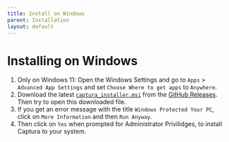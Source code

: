```yaml
---
title: Install on Windows
parent: Installation
layout: default
---
```


# Installing on Windows
1. Only on Windows 11: Open the Windows Settings and go to `Apps` > `Advanced App Settings` and set `Choose Where to get apps` to `Anywhere`.
2. Download the latest [`captura_installer.msi`](https://github.com/MaFeLP/captura/releases/download/latest/captura_installer.msi)
   from the [GitHub Releases](https://github.com/MaFeLP/captura/releases/download/latest/). Then try to open this
   downloaded file.
3. If you get an error message with the title `Windows Protected Your PC`, click on `More Information` and then `Run Anyway`.
4. Then click on `Yes` when prompted for Administrator Privilidges, to install Captura to your system.

